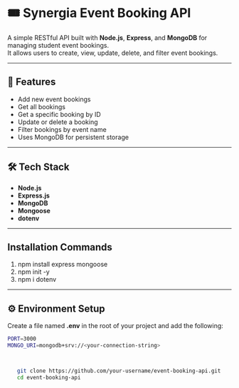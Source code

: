 # 🎟️ Synergia Event Booking API

A simple RESTful API built with **Node.js**, **Express**, and **MongoDB** for managing student event bookings.  
It allows users to create, view, update, delete, and filter event bookings.

---

## 🚀 Features
- Add new event bookings  
- Get all bookings  
- Get a specific booking by ID  
- Update or delete a booking  
- Filter bookings by event name  
- Uses MongoDB for persistent storage  

---

## 🛠️ Tech Stack
- **Node.js**  
- **Express.js**   
- **MongoDB**  
- **Mongoose** 
- **dotenv**  

---
## Installation Commands
1. npm install express mongoose
2. npm init -y
3. npm i dotenv
----
## ⚙️ Environment Setup

Create a file named **.env** in the root of your project and add the following:

```bash
PORT=3000
MONGO_URI=mongodb+srv://<your-connection-string>



   git clone https://github.com/your-username/event-booking-api.git
   cd event-booking-api
